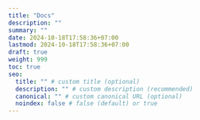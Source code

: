 ```yaml
---
title: "Docs"
description: ""
summary: ""
date: 2024-10-18T17:58:36+07:00
lastmod: 2024-10-18T17:58:36+07:00
draft: true
weight: 999
toc: true
seo:
  title: "" # custom title (optional)
  description: "" # custom description (recommended)
  canonical: "" # custom canonical URL (optional)
  noindex: false # false (default) or true
---
```

